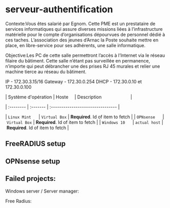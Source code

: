 # serveur-authentification

Contexte:Vous êtes salarié par Egnom. Cette PME est un prestataire de services informatiques qui assure diverses missions liées à l’infrastructure matérielle pour le compte d’organisations dépourvues de personnel dédié à ces taches. L’association des jeunes d’Arnac la Poste souhaite mettre en place, en libre-service pour ses adhérents, une salle informatique.

Objective:Les PC de cette salle permettront l’accès à l’Internet via le réseau filaire du bâtiment. Cette salle n’étant pas surveillée en permanence, n’importe qui peut débrancher une des prises RJ 45 murales et relier une machine tierce au réseau du bâtiment.


IP - 172.30.3.15/16
Gateway - 172.30.0.254
DHCP - 172.30.0.10 et 172.30.0.100


| Système d'opération | Hoste     | Description                       |

| :-------- | :------- | :-------------------------------- |

| `Linux Mint`      | `Virtual Box` | **Required**. Id of item to fetch |
| `OPNsense`      | `Virtual Box` | **Required**. Id of item to fetch |
| `Windows 10`      | `actual host` | **Required**. Id of item to fetch |

## FreeRADIUS setup


## OPNsense setup




## Failed projects:
Windows server / Server manager:

Free Radius:


